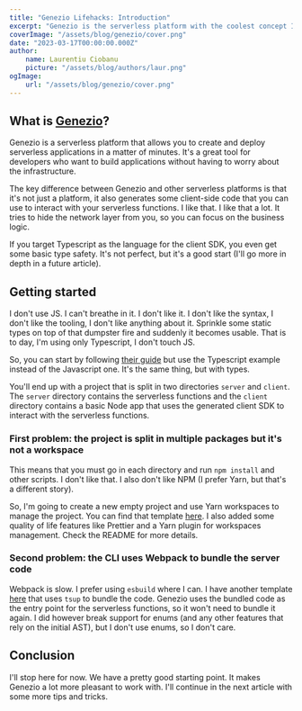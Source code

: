 ```yaml
---
title: "Genezio Lifehacks: Introduction"
excerpt: "Genezio is the serverless platform with the coolest concept I've seen so far. In this series of articles, I'll show you some of the tricks I've learned that make it even better."
coverImage: "/assets/blog/genezio/cover.png"
date: "2023-03-17T00:00:00.000Z"
author:
    name: Laurentiu Ciobanu
    picture: "/assets/blog/authors/laur.png"
ogImage:
    url: "/assets/blog/genezio/cover.png"
---
```


## What is [Genezio](https://genez.io)?

Genezio is a serverless platform that allows you to create and deploy serverless applications in a matter of minutes. It's a great tool for developers who want to build applications without having to worry about the infrastructure.

The key difference between Genezio and other serverless platforms is that it's not just a platform, it also generates some client-side code that you can use to interact with your serverless functions. I like that. I like that a lot. It tries to hide the network layer from you, so you can focus on the business logic.

If you target Typescript as the language for the client SDK, you even get some basic type safety. It's not perfect, but it's a good start (I'll go more in depth in a future article).

## Getting started

I don't use JS. I can't breathe in it. I don't like it. I don't like the syntax, I don't like the tooling, I don't like anything about it. Sprinkle some static types on top of that dumpster fire and suddenly it becomes usable. That is to day, I'm using only Typescript, I don't touch JS.

So, you can start by following [their guide](https://docs.genez.io/genezio-documentation/getting-started/lets-get-you-started) but use the Typescript example instead of the Javascript one. It's the same thing, but with types.

You'll end up with a project that is split in two directories `server` and `client`. The `server` directory contains the serverless functions and the `client` directory contains a basic Node app that uses the generated client SDK to interact with the serverless functions.

### First problem: the project is split in multiple packages but it's not a workspace

This means that you must go in each directory and run `npm install` and other scripts. I don't like that. I also don't like NPM (I prefer Yarn, but that's a different story).

So, I'm going to create a new empty project and use Yarn workspaces to manage the project. You can find that template [here](https://github.com/laurci/genezio-starter-ts). I also added some quality of life features like Prettier and a Yarn plugin for workspaces management. Check the README for more details.

### Second problem: the CLI uses Webpack to bundle the server code

Webpack is slow. I prefer using `esbuild` where I can. I have another template [here](https://github.com/laurci/genezio-starter-tsup) that uses `tsup` to bundle the code. Genezio uses the bundled code as the entry point for the serverless functions, so it won't need to bundle it again. I did however break support for enums (and any other features that rely on the initial AST), but I don't use enums, so I don't care.

## Conclusion

I'll stop here for now. We have a pretty good starting point. It makes Genezio a lot more pleasant to work with. I'll continue in the next article with some more tips and tricks.

